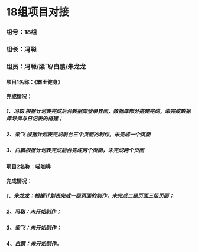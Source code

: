 #                             18组项目对接

### 组号：18组

### 组长：冯聪

### 组员：冯聪/梁飞/白鹏/朱龙龙

#### 项目1名称：《霸王健身》

#### 完成情况：

##### 		1、冯聪 根据计划表完成后台数据库登录界面，数据库部分搭建完成，未完成数据库导师与日记表的搭建；

##### 	2、梁飞 根据计划表完成前台三个页面的制作，未完成一个页面

##### 	3、白鹏根据计划表完成前台完成两个页面，未完成两个页面

#### 项目2名称：喵咖啡

#### 完成情况：

##### 		1、朱龙龙：根据计划表完成一级页面的制作，未完成二级页面三级页面；

##### 	2、冯聪：未开始制作；

##### 	3、梁飞：未开始制作；

##### 	4、白鹏：未开始制作。







​	


